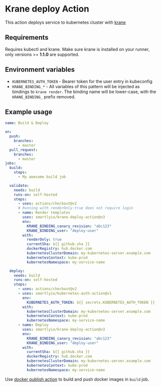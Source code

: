 # Krane deploy Action

This action deploys service to kubernetes cluster with [krane](https://github.com/Shopify/krane)

## Requirements
Requires kubectl and krane. Make sure krane is installed on your runner, only versions >= **1.1.0** are supported.

## Environment variables
- `KUBERNETES_AUTH_TOKEN` - Bearer token for the user entry in kubeconfig
- `KRANE_BINDING_*` - All variables of this pattern will be injected as bindings to `krane render`.  The binding name will be lower-case, with the `KRANE_BINDING_` prefix removed.

## Example usage

``` yaml
name: Build & Deploy

on:
  push:
    branches:
      - master
  pull_request:
    branches:
      - master
jobs:
  build:
    steps:
      - My awesome build job

  validate:
    needs: build
    runs-on: self-hosted
    steps:
      - uses: actions/checkout@v2
      # Running with renderOnly:true does not require login
      - name: Render templates
        uses: smartlyio/krane-deploy-action@v3
        env:
          KRANE_BINDING_canary_revision: "abc123"
          KRANE_BINDING_user: "deploy-user"
        with:
          renderOnly: true
          currentSha: ${{ github.sha }}
          dockerRegistry: hub.docker.com
          kubernetesClusterDomain: my-kubernetes-server.example.com
          kubernetesContext: kube-prod
          kubernetesNamespace: my-service-name

  deploy:
    needs: build
    runs-on: self-hosted
    steps:
      - uses: actions/checkout@v2
      - uses: smartlyio/kubernetes-auth-action@v1
        env:
          KUBERNETES_AUTH_TOKEN: ${{ secrets.KUBERNETES_AUTH_TOKEN }}
        with:
          kubernetesClusterDomain: my-kubernetes-server.example.com
          kubernetesContext: kube-prod
          kubernetesNamespace: my-service-name
      - name: Deploy
        uses: smartlyio/krane-deploy-action@v3
        env:
          KRANE_BINDING_canary_revision: "abc123"
          KRANE_BINDING_user: "deploy-user"
        with:
          currentSha: ${{ github.sha }}
          dockerRegistry: hub.docker.com
          kubernetesClusterDomain: my-kubernetes-server.example.com
          kubernetesContext: kube-prod
          kubernetesNamespace: my-service-name
```

Use [docker publish action](https://github.com/smartlyio/Publish-Docker-Github-Action) to build and push docker images in `build` job.
